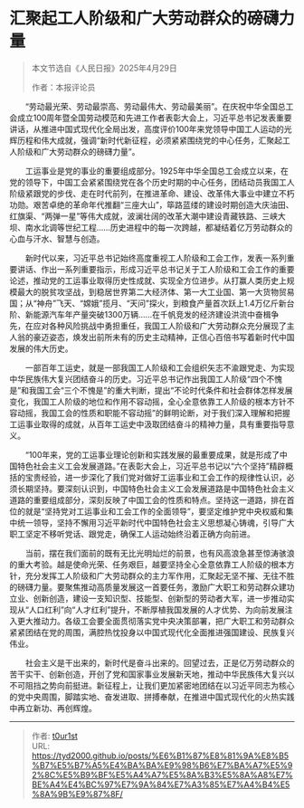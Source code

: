 # 汇聚起工人阶级和广大劳动群众的磅礴力量


> 本文节选自《人民日报》2025年4月29日
>
> 作者：本报评论员

　　“劳动最光荣、劳动最崇高、劳动最伟大、劳动最美丽”。在庆祝中华全国总工会成立100周年暨全国劳动模范和先进工作者表彰大会上，习近平总书记发表重要讲话，从推进中国式现代化全局出发，高度评价100年来党领导中国工人运动的光辉历程和伟大成就，强调“新时代新征程，必须紧紧围绕党的中心任务，汇聚起工人阶级和广大劳动群众的磅礴力量”。

　　工运事业是党的事业的重要组成部分。1925年中华全国总工会成立以来，在党的领导下，中国工会紧紧围绕党在各个历史时期的中心任务，团结动员我国工人阶级紧跟党的步伐、走在时代前列，在推进革命、建设、改革伟大事业中建立不朽功勋。艰苦卓绝的革命年代推翻“三座大山”，筚路蓝缕的建设时期创造大庆油田、红旗渠、“两弹一星”等伟大成就，波澜壮阔的改革大潮中建设青藏铁路、三峡大坝、南水北调等世纪工程……历史进程中的每一次跨越，都凝结着亿万劳动群众的心血与汗水、智慧与创造。

　　新时代以来，习近平总书记始终高度重视工人阶级和工会工作，发表一系列重要讲话、作出一系列重要指示，形成习近平总书记关于工人阶级和工会工作的重要论述，推动党的工运事业取得历史性成就、实现全方位进步。从打赢人类历史上规模最大的脱贫攻坚战，到稳居世界第二大经济体、第一大工业国、第一大货物贸易国；从“神舟”飞天、“嫦娥”揽月、“天问”探火，到粮食产量首次跃上1.4万亿斤新台阶、新能源汽车年产量突破1300万辆……在千帆竞发的经济建设洪流中奋楫争先，在应对各种风险挑战中勇担重任，我国工人阶级和广大劳动群众充分展现了主人翁的豪迈姿态，焕发出前所未有的历史主动精神，正信心百倍书写着新时代中国发展的伟大历史。

　　一部百年工运史，就是一部我国工人阶级和工会组织矢志不渝跟党走、为实现中华民族伟大复兴团结奋斗的历史。习近平总书记作出我国工人阶级“四个不愧是”和我国工会“三个不愧是”的重大判断，提出“不论时代条件和社会群体怎样发展变化，我国工人阶级的地位和作用不容动摇，全心全意依靠工人阶级的根本方针不容动摇，我国工会的性质和职能不容动摇”的鲜明论断，对于我们深入理解和把握工运事业取得的成就，从百年工运史中汲取团结奋斗的精神力量，具有重要指导意义。

　　“100年来，党的工运事业理论创新和实践发展的最重要成果，就是形成了中国特色社会主义工会发展道路。”在表彰大会上，习近平总书记以“六个坚持”精辟概括的宝贵经验，进一步深化了我们党对做好工运事业和工会工作的规律性认识，必须长期坚持。要深刻认识到，中国特色社会主义工会发展道路是中国特色社会主义道路的重要组成部分，深刻反映了中国工会的性质和特点。坚持这一道路，排在首位的就是“坚持党对工运事业和工会工作的全面领导”，要坚定维护党中央权威和集中统一领导，坚持不懈用习近平新时代中国特色社会主义思想凝心铸魂，引导广大职工坚定不移听党话、跟党走，确保工人运动始终沿着正确方向前进。

　　当前，摆在我们面前的既有无比光明灿烂的前景，也有风高浪急甚至惊涛骇浪的重大考验。越是使命光荣、任务艰巨，越要坚持全心全意依靠工人阶级的根本方针，充分发挥工人阶级和广大劳动群众的主力军作用，汇聚起无坚不摧、无往不胜的磅礴力量。要聚焦推动高质量发展这一首要任务，激励广大职工和劳动群众建功立业、创新创造，建设一支知识型、技能型、创新型的劳动者大军，进一步推动实现从“人口红利”向“人才红利”提升，不断厚植我国发展的人才优势、为向前发展注入更大推动力。各级工会要全面贯彻落实党中央决策部署，把广大职工和劳动群众紧紧团结在党的周围，满腔热忱投身以中国式现代化全面推进强国建设、民族复兴伟业。

　　社会主义是干出来的，新时代是奋斗出来的。回望过去，正是亿万劳动群众的苦干实干、创新创造，开创了党和国家事业发展新天地，推动中华民族伟大复兴以不可阻挡之势向前挺进。新征程上，让我们更加紧密地团结在以习近平同志为核心的党中央周围，脚踏实地、奋发进取、拼搏奉献，在推进中国式现代化的火热实践中再立新功、再创辉煌。



---

> 作者: [t0ur1st](https://github.com/tyd2000)  
> URL: https://tyd2000.github.io/posts/%E6%B1%87%E8%81%9A%E8%B5%B7%E5%B7%A5%E4%BA%BA%E9%98%B6%E7%BA%A7%E5%92%8C%E5%B9%BF%E5%A4%A7%E5%8A%B3%E5%8A%A8%E7%BE%A4%E4%BC%97%E7%9A%84%E7%A3%85%E7%A4%B4%E5%8A%9B%E9%87%8F/  

